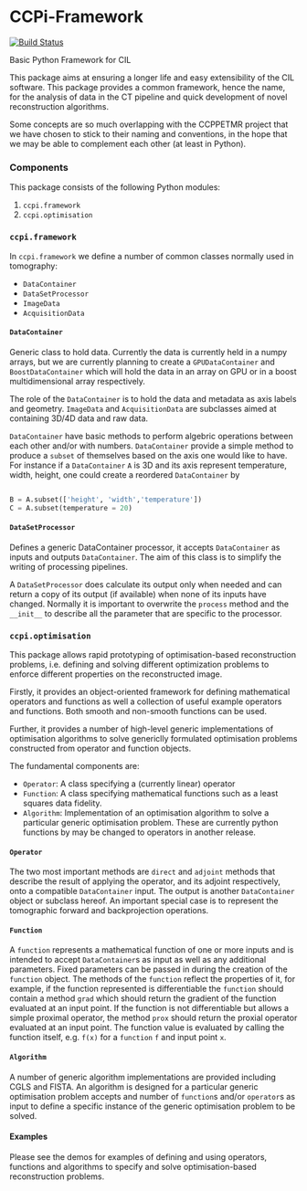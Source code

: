 # CCPi-Framework
[![Build Status](https://anvil.softeng-support.ac.uk/jenkins/buildStatus/icon?job=CILsingle/CCPi-Framework)](https://anvil.softeng-support.ac.uk/jenkins/job/CILsingle/job/CCPi-Framework/)

Basic Python Framework for CIL

This package aims at ensuring a longer life and easy extensibility of the CIL software. This package provides a common framework, hence the name, for the analysis of data in the CT pipeline and quick development of novel reconstruction algorithms.

Some concepts are so much overlapping with the CCPPETMR project that we have chosen to stick to their naming and conventions, in the hope that we may be able to complement each other (at least in Python).

### Components

This package consists of the following Python modules:
1. `ccpi.framework`
2. `ccpi.optimisation`

### `ccpi.framework`

In `ccpi.framework` we define a number of common classes normally used in tomography:
 
 * `DataContainer`
 * `DataSetProcessor`
 * `ImageData`
 * `AcquisitionData`
 
 #### `DataContainer`
 Generic class to hold data. Currently the data is currently held in a numpy arrays, but we are currently planning to create a `GPUDataContainer` and `BoostDataContainer` which will hold the data in an array on GPU or in a boost multidimensional array respectively. 
 
 The role of the `DataContainer` is to hold the data and metadata as axis labels and geometry.
 `ImageData` and `AcquisitionData` are subclasses aimed at containing 3D/4D data and raw data.
 
 `DataContainer` have basic methods to perform algebric operations between each other and/or with numbers. `DataContainer` provide a simple method to produce a `subset` of themselves based on the axis one would like to have. For instance if a `DataContainer` `A` is 3D and its axis represent temperature, width, height, one could create a reordered `DataContainer` by 
 ```python
 
 B = A.subset(['height', 'width','temperature'])
 C = A.subset(temperature = 20)
 ```
 
 #### `DataSetProcessor`
 Defines a generic DataContainer processor, it accepts `DataContainer` as inputs and outputs `DataContainer`.
 The aim of this class is to simplify the writing of processing pipelines. 
 
 A `DataSetProcessor` does calculate its output only when needed and can return a copy of its output (if available) when none of its inputs have changed. Normally it is important to overwrite the `process` method and the `__init__` to describe all the parameter that are specific to the processor.
 
 ### `ccpi.optimisation`
 
 This package allows rapid prototyping of optimisation-based reconstruction problems, 
 i.e. defining and solving different optimization problems to enforce different properties 
 on the reconstructed image.
 
 Firstly, it provides an object-oriented framework for defining mathematical operators and functions 
 as well a collection of useful example operators and functions. Both smooth and 
 non-smooth functions can be used. 
 
 Further, it provides a number of high-level generic 
 implementations of optimisation algorithms to solve genericlly formulated 
 optimisation problems constructed from operator and function objects. 
 
 The fundamental components are:
 
  * `Operator`: A class specifying a (currently linear) operator
  * `Function`: A class specifying mathematical functions such as a least squares data fidelity.
  * `Algorithm`: Implementation of an optimisation algorithm to solve a particular generic optimisation problem. These are currently python functions by may be changed to operators in another release.

 #### `Operator`
 
 The two most important methods are `direct` and `adjoint` methods that describe the result of 
 applying the operator, and its adjoint respectively, onto a compatible `DataContainer` input. 
 The output is another `DataContainer` object or subclass hereof. An important 
 special case is to represent the tomographic forward and backprojection operations.
 
 #### `Function`
 
 A `function` represents a mathematical function of one or more inputs and is intended 
 to accept `DataContainer`s as input as well as any additional parameters. 
 Fixed parameters can be passed in during the creation of the `function` object.
 The methods of the `function` reflect the properties of it, for example, 
 if the function represented is differentiable 
 the `function` should contain a method `grad` which should return the gradient of the function evaluated at
 an input point. If the function is not differentiable but allows a simple proximal operator, the method 
 `prox` should return the proxial operator evaluated at an input point. The function value 
 is evaluated by calling the function itself, e.g. `f(x)` for a `function` 
 `f` and input point `x`.
 
 #### `Algorithm`
 
 A number of generic algorithm implementations are provided including CGLS and FISTA. An algorithm 
 is designed for a particular generic optimisation problem accepts and number of `function`s and/or 
 `operator`s as input to define a specific instance of the generic optimisation problem to be solved.
 
 #### Examples
 
 Please see the demos for examples of defining and using operators, functions and algorithms 
 to specify and solve optimisation-based reconstruction problems.
 
 
 
